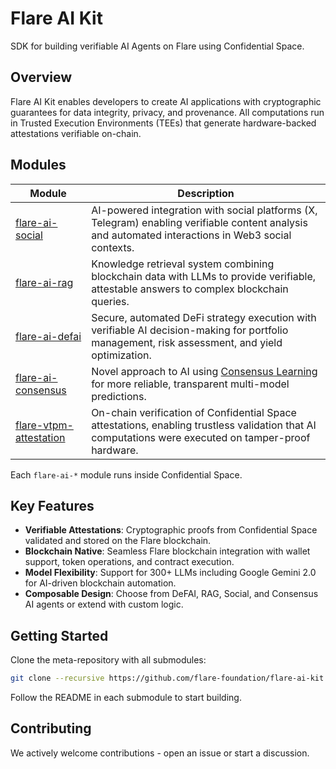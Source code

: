 # Flare AI Kit

SDK for building verifiable AI Agents on Flare using Confidential Space.

## Overview

Flare AI Kit enables developers to create AI applications with cryptographic guarantees for data integrity, privacy, and provenance.
All computations run in Trusted Execution Environments (TEEs) that generate hardware-backed attestations verifiable on-chain.

## Modules

| **Module**                                                                           | **Description**                                                                                                                                                                   |
| ------------------------------------------------------------------------------------ | --------------------------------------------------------------------------------------------------------------------------------------------------------------------------------- |
| [flare-ai-social](https://github.com/flare-foundation/flare-ai-social)               | AI-powered integration with social platforms (X, Telegram) enabling verifiable content analysis and automated interactions in Web3 social contexts.                               |
| [flare-ai-rag](https://github.com/flare-foundation/flare-ai-rag)                     | Knowledge retrieval system combining blockchain data with LLMs to provide verifiable, attestable answers to complex blockchain queries.                                           |
| [flare-ai-defai](https://github.com/flare-foundation/flare-ai-defai)                 | Secure, automated DeFi strategy execution with verifiable AI decision-making for portfolio management, risk assessment, and yield optimization.                                   |
| [flare-ai-consensus](https://github.com/flare-foundation/flare-ai-consensus)         | Novel approach to AI using [Consensus Learning](https://dev.flare.network/pdf/whitepapers/20240225-ConsensusLearning.pdf) for more reliable, transparent multi-model predictions. |
| [flare-vtpm-attestation](https://github.com/flare-foundation/flare-vtpm-attestation) | On-chain verification of Confidential Space attestations, enabling trustless validation that AI computations were executed on tamper-proof hardware.                              |

Each `flare-ai-*` module runs inside Confidential Space.

## Key Features

- **Verifiable Attestations**: Cryptographic proofs from Confidential Space validated and stored on the Flare blockchain.
- **Blockchain Native**: Seamless Flare blockchain integration with wallet support, token operations, and contract execution.
- **Model Flexibility**: Support for 300+ LLMs including Google Gemini 2.0 for AI-driven blockchain automation.
- **Composable Design**: Choose from DeFAI, RAG, Social, and Consensus AI agents or extend with custom logic.

## Getting Started

Clone the meta-repository with all submodules:

```bash
git clone --recursive https://github.com/flare-foundation/flare-ai-kit.git
```

Follow the README in each submodule to start building.

## Contributing

We actively welcome contributions - open an issue or start a discussion.

